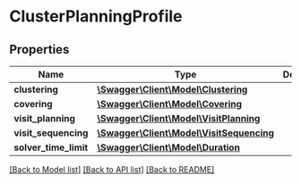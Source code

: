 # ClusterPlanningProfile

## Properties
Name | Type | Description | Notes
------------ | ------------- | ------------- | -------------
**clustering** | [**\Swagger\Client\Model\Clustering**](Clustering.md) |  | [optional] 
**covering** | [**\Swagger\Client\Model\Covering**](Covering.md) |  | [optional] 
**visit_planning** | [**\Swagger\Client\Model\VisitPlanning**](VisitPlanning.md) |  | [optional] 
**visit_sequencing** | [**\Swagger\Client\Model\VisitSequencing**](VisitSequencing.md) |  | [optional] 
**solver_time_limit** | [**\Swagger\Client\Model\Duration**](Duration.md) |  | [optional] 

[[Back to Model list]](../../README.md#documentation-for-models) [[Back to API list]](../../README.md#documentation-for-api-endpoints) [[Back to README]](../../README.md)

